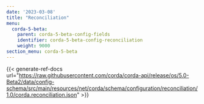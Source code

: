 ```yaml
---
date: '2023-03-08'
title: "Reconciliation"
menu:
  corda-5-beta:
    parent: corda-5-beta-config-fields
    identifier: corda-5-beta-config-reconciliation
    weight: 9000
section_menu: corda-5-beta
---
```


{{< generate-ref-docs url="https://raw.githubusercontent.com/corda/corda-api/release/os/5.0-Beta2/data/config-schema/src/main/resources/net/corda/schema/configuration/reconciliation/1.0/corda.reconciliation.json" >}}